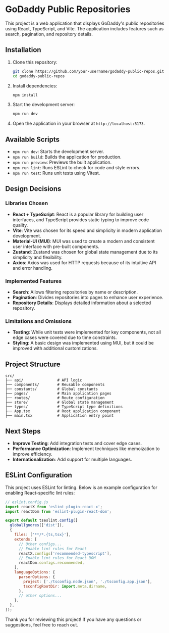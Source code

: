 # GoDaddy Public Repositories

This project is a web application that displays GoDaddy's public repositories using React, TypeScript, and Vite. The application includes features such as search, pagination, and repository details.

## Installation

1. Clone this repository:
   ```bash
   git clone https://github.com/your-username/godaddy-public-repos.git
   cd godaddy-public-repos
   ```

2. Install dependencies:
   ```bash
   npm install
   ```

3. Start the development server:
   ```bash
   npm run dev
   ```

4. Open the application in your browser at `http://localhost:5173`.

## Available Scripts

- `npm run dev`: Starts the development server.
- `npm run build`: Builds the application for production.
- `npm run preview`: Previews the built application.
- `npm run lint`: Runs ESLint to check for code and style errors.
- `npm run test`: Runs unit tests using Vitest.

## Design Decisions

### Libraries Chosen

- **React + TypeScript**: React is a popular library for building user interfaces, and TypeScript provides static typing to improve code quality.
- **Vite**: Vite was chosen for its speed and simplicity in modern application development.
- **Material-UI (MUI)**: MUI was used to create a modern and consistent user interface with pre-built components.
- **Zustand**: Zustand was chosen for global state management due to its simplicity and flexibility.
- **Axios**: Axios was used for HTTP requests because of its intuitive API and error handling.

### Implemented Features

- **Search**: Allows filtering repositories by name or description.
- **Pagination**: Divides repositories into pages to enhance user experience.
- **Repository Details**: Displays detailed information about a selected repository.

### Limitations and Omissions

- **Testing**: While unit tests were implemented for key components, not all edge cases were covered due to time constraints.
- **Styling**: A basic design was implemented using MUI, but it could be improved with additional customizations.

## Project Structure

```
src/
├── api/               # API logic
├── components/        # Reusable components
├── constants/         # Global constants
├── pages/             # Main application pages
├── routes/            # Route configuration
├── store/             # Global state management
├── types/             # TypeScript type definitions
├── App.tsx            # Root application component
├── main.tsx           # Application entry point
```

## Next Steps

- **Improve Testing**: Add integration tests and cover edge cases.
- **Performance Optimization**: Implement techniques like memoization to improve efficiency.
- **Internationalization**: Add support for multiple languages.

## ESLint Configuration

This project uses ESLint for linting. Below is an example configuration for enabling React-specific lint rules:

```js
// eslint.config.js
import reactX from 'eslint-plugin-react-x';
import reactDom from 'eslint-plugin-react-dom';

export default tseslint.config([
  globalIgnores(['dist']),
  {
    files: ['**/*.{ts,tsx}'],
    extends: [
      // Other configs...
      // Enable lint rules for React
      reactX.configs['recommended-typescript'],
      // Enable lint rules for React DOM
      reactDom.configs.recommended,
    ],
    languageOptions: {
      parserOptions: {
        project: ['./tsconfig.node.json', './tsconfig.app.json'],
        tsconfigRootDir: import.meta.dirname,
      },
      // other options...
    },
  },
]);
```

Thank you for reviewing this project! If you have any questions or suggestions, feel free to reach out.
